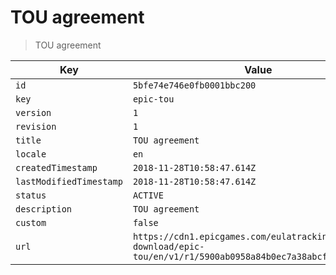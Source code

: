 # TOU agreement

> TOU agreement

| Key | Value |
| --- | ----- |
| `id` | `5bfe74e746e0fb0001bbc200` |
| `key` | `epic-tou` |
| `version` | `1` |
| `revision` | `1` |
| `title` | `TOU agreement` |
| `locale` | `en` |
| `createdTimestamp` | `2018-11-28T10:58:47.614Z` |
| `lastModifiedTimestamp` | `2018-11-28T10:58:47.614Z` |
| `status` | `ACTIVE` |
| `description` | `TOU agreement` |
| `custom` | `false` |
| `url` | `https://cdn1.epicgames.com/eulatracking-download/epic-tou/en/v1/r1/5900ab0958a84b0ec7a38abcfd7c475a.pdf` |
